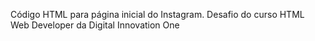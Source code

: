 Código HTML para página inicial do Instagram.
Desafio do curso HTML Web Developer da Digital Innovation One
